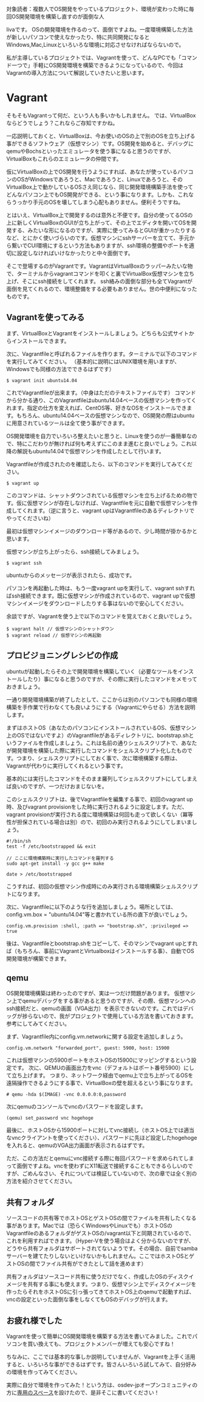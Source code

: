 対象読者：複数人でOS開発をやっているプロジェクト、環境が変わった時に毎回OS開発環境を構築し直すのが面倒な人

livaです。
OSの開発環境を作るのって、面倒ですよね。一度環境構築した方法が新しいパソコンで使えなかったり、特に共同開発になるとWindows,Mac,Linuxといろいろな環境に対応させなければならないので。

私が主導しているプロジェクトでは、Vagrantを使って、どんなPCでも「コマンド一つで」手軽にOS開発環境を構築できるようになっているので、今回はVagrantの導入方法について解説していきたいと思います。

# Vagrant
そもそもVagrantって何だ、という人も多いかもしれません。
では、VirtualBoxならどうでしょう？これならご存知ですかね。

一応説明しておくと、VirtualBoxは、今お使いのOSの上で別のOSを立ち上げる事ができるソフトウェア（仮想マシン）です。OS開発を始めると、デバッグにqemuやBochsといったエミュレータを使う事になると思うのですが、VirtualBoxもこれらのエミュレータの仲間です。

仮にVirtualBoxの上でOS開発を行うようにすれば、あなたが使っているパソコンのOSがWindowsであろうと、Macであろうと、Linuxであろうと、そのVirtualBox上で動かしているOSさえ同じなら、同じ開発環境構築手法を使ってどんなパソコン上でもOS開発ができる、という事になります。しかも、これならうっかり手元のOSを壊してしまう心配もありません。便利そうですね。

とはいえ、VirtualBox上で開発するのは意外と不便です。自分の使ってるOSの上に新しくVirtualBoxのGUIが立ち上がって、その上でエディタを開いてOSを開発する、みたいな形になるのですが、実際に使ってみるとGUIが重かったりするなど、とにかく使いづらいのです。仮想マシンにsshサーバーを立てて、手元から繋いでCUI環境にするという方法もありますが、ssh環境の整備やポートを適切に設定しなければいけなかったりと中々面倒です。

そこで登場するのがVagrantです。VagrantはVirtualBoxのラッパーみたいな物で、ターミナルからvagrantコマンドを叩くと裏でVirtualBox仮想マシンを立ち上げ、そこにssh接続をしてくれます。
ssh絡みの面倒な部分も全てVagrantが面倒を見てくれるので、環境整備をする必要もありません。世の中便利になったものです。

## Vagrantを使ってみる

まず、VirtualBoxとVagrantをインストールしましょう。どちらも公式サイトからインストールできます。

次に、Vagrantfileと呼ばれるファイルを作ります。ターミナルで以下のコマンドを実行してみてください。
（基本的に説明にはUNIX環境を用いますが、Windowsでも同様の方法でできるはずです）

```
$ vagrant init ubuntu14.04
```

これでVagrantfileが出来ます。（中身はただのテキストファイルです）
コマンドから分かる通り、このVagrantfileはubuntu14.04ベースの仮想マシンを作ってくれます。指定の仕方を変えれば、CentOS等、好きなOSをインストールできます。もちろん、ubuntu14.04ベースの仮想マシンなので、OS開発の際はubuntuに用意されているツールは全て使う事ができます。

OS開発環境を自力でいろいろ整えたいと思うと、Linuxを使うのが一番簡単なので、特にこだわりが無ければ何も考えずにこのまま進むと良いでしょう。これ以降の解説もubuntu14.04で仮想マシンを作成したとして行います。

Vagrantfileが作成されたのを確認したら、以下のコマンドを実行してみてください。

```
$ vagrant up
```

このコマンドは、シャットダウンされている仮想マシンを立ち上げるための物です。仮に仮想マシンが存在しなければ、Vagrantfileを元に自動で仮想マシンを作成してくれます。（逆に言うと、vagrant upはVagrantfileのあるディレクトリでやってくださいね）

最初は仮想マシンイメージのダウンロード等があるので、少し時間が掛かるかと思います。

仮想マシンが立ち上がったら、ssh接続してみましょう。

```
$ vagrant ssh
```

ubuntuからのメッセージが表示されたら、成功です。

パソコンを再起動した時は、もう一度vagrant upを実行して、vagrant sshすればssh接続できます。既に仮想マシンが作成されているので、vagrant upで仮想マシンイメージをダウンロードしたりする事はないので安心してください。

余談ですが、Vagrantを使う上で以下のコマンドを覚えておくと良いでしょう。

```
$ vagrant halt // 仮想マシンのシャットダウン
$ vagrant reload // 仮想マシンの再起動
```

## プロビジョニングレシピの作成

ubuntuが起動したらその上で開発環境を構築していく（必要なツールをインストールしたり）事になると思うのですが、その際に実行したコマンドをメモっておきましょう。

一通り開発環境構築が終了したとして、ここからは別のパソコンでも同様の環境構築を手作業で行わなくても良いようにする（Vagrantにやらせる）方法を説明します。

まずはホストOS（あなたのパソコンにインストールされているOS、仮想マシン上のOSではないですよ）のVagrantfileがあるディレクトリに、bootstrap.shというファイルを作成しましょう。これは名前の通りシェルスクリプトで、あなたが開発環境を構築した際に実行したコマンドをシェルスクリプト化したものです。つまり、シェルスクリプトにしておく事で、次に環境構築する際は、Vagrantが代わりに実行してくれるという事です。

基本的には実行したコマンドをそのまま羅列してシェルスクリプトにしてしまえば良いのですが、一つだけおまじないを。

このシェルスクリプトは、後でVagrantfileを編集する事で、初回のvagrant up時、及びvagrant provisionをした時に実行されるように設定します。ただ、vagrant provisionが実行される度に環境構築は何回も走って欲しくない（冪等性が担保されている場合は別）ので、初回のみ実行されるようにしてしまいましょう。

```
#!/bin/sh
test -f /etc/bootstrapped && exit

// ここに環境構築時に実行したコマンドを羅列する
sudo apt-get install -y gcc g++ make

date > /etc/bootstrapped
```

こうすれば、初回の仮想マシン作成時にのみ実行される環境構築シェルスクリプトになります。

次に、Vagrantfileに以下のような行を追加しましょう。場所としては、config.vm.box = "ubuntu14.04"等と書かれている所の直下が良いでしょう。
```
config.vm.provision :shell, :path => "bootstrap.sh", :privileged => true
```

後は、Vagrantfileとbootstrap.shをコピーして、そのマシンでvagrant upとすれば（もちろん、事前にVagrantとVirtualboxはインストールする事）、自動でOS開発環境が構築できます。

## qemu

OS開発環境構築は終わったのですが、実は一つだけ問題があります。
仮想マシン上でqemuデバッグをする事があると思うのですが、その際、仮想マシンへのssh接続だと、qemuの画面（VGA出力）を表示できないのです。これではデバッグが捗らないので、我がプロジェクトで使用している方法を書いておきます。参考にしてみてください。

まず、Vagrantfile内にconfig.vm.networkに関する設定を追加しましょう。

```
config.vm.network "forwarded_port", guest: 5900, host: 15900
```

これは仮想マシンの5900ポートをホストOSの15900にマッピングするという設定です。
次に、QEMUの画面出力をvnc（デフォルトはポート番号5900）にして立ち上げます。
つまり、ネットワーク経由でqemu上で立ち上がってるOSを遠隔操作できるようにする事で、VirtualBoxの壁を超えるという事になります。

```
# qemu -hda $(IMAGE) -vnc 0.0.0.0:0,password
```

次にqemuのコンソールでvncのパスワードを設定します。

```
(qemu) set_password vnc hogehoge
```

最後に、ホストOSから15900ポートに対してvnc接続し（ホストOS上では適当なvncクライアントを使ってください）、パスワードに先ほど設定したhogehogeを入れると、qemuのVGA出力画面が表示されるはずです。

ただ、この方法だとqemuにvnc接続する際に毎回パスワードを求められてしまって面倒ですよね。vncを使わずにX11転送で接続することもできるらしいのですが、ごめんなさい、それについては検証していないので、次の章では全く別の方法を紹介させてください。

## 共有フォルダ

ソースコードの共有等でホストOSとゲストOSの間でファイルを共有したくなる事があります。Macでは（恐らくWindowsやLinuxでも）ホストOSのVagrantfileのあるフォルダがゲストOSの/vagrant以下と同期されているので、これを利用すればできます。（Hyper-Vを使う場合はよく分からないのですが、どうやら共有フォルダはサポートされてないようです。その場合、自前でsambaサーバーを建てたりしないといけないかもしれません。ここではホストOSとゲストOSの間でファイル共有ができたとして話を進めます）

共有フォルダはソースコード共有に使うだけでなく、作成したOSのディスクイメージを共有する事にも使えます。つまり、仮想マシン上でディスクイメージを作ったらそれをホストOSに引っ張ってきてホストOS上のqemuで起動すれば、vncの設定といった面倒な事をしなくてもOSのデバッグが行えます。

## お疲れ様でした

Vagrantを使って簡単にOS開発環境を構築する方法を書いてみました。これでパソコンを買い換えても、プロジェクトメンバーが増えても安心ですね！

ちなみに、ここでは基本的な事しか説明していませんが、Vagrantを上手く活用すると、いろいろな事ができるはずです。皆さんいろいろ試してみて、自分好みの環境を作ってみてください。

実際に自分で環境を作ってみた！という方は、osdev-jpオープンコミュニティの方に[専用のスペース](https://github.com/osdev-jp/osdev-jp.github.io/wiki/VagrantSample)を設けたので、是非そこに書いてください！
